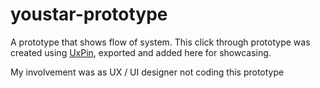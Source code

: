 # youstar-prototype
A prototype that shows flow of system.
This click through prototype was created using <a href="https://www.uxpin.com/">UxPin</a>, exported and added here for showcasing.

My involvement was as UX / UI designer not coding this prototype
